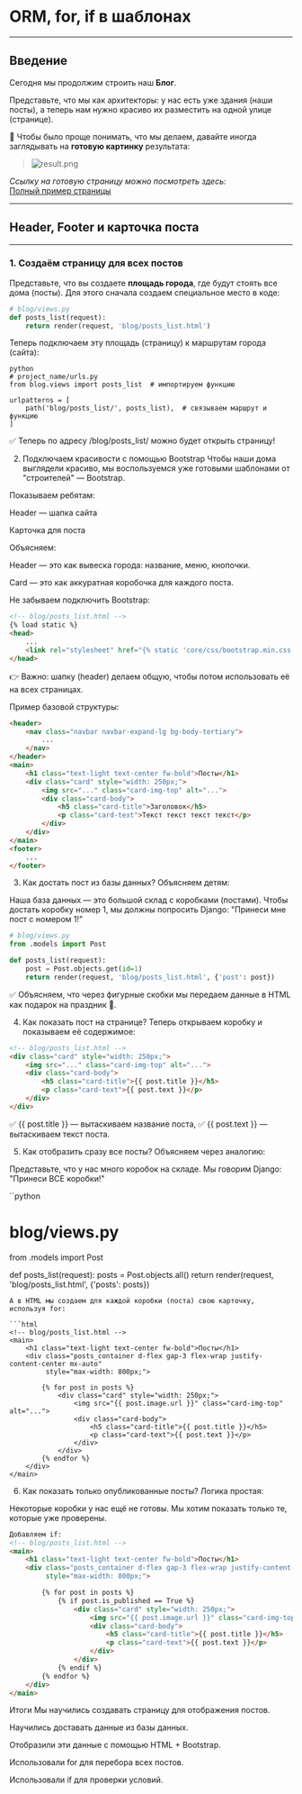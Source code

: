 # ORM, for, if в шаблонах

---

## Введение

Сегодня мы продолжим строить наш **Блог**.

Представьте, что мы как архитекторы: у нас есть уже здания (наши посты), а теперь нам нужно красиво их разместить на одной улице (странице).

🎨 Чтобы было проще понимать, что мы делаем, давайте иногда заглядывать на **готовую картинку** результата:
> ![result.png](imgs/result.png)

_Ссылку на готовую страницу можно посмотреть здесь:_  
[Полный пример страницы](index.html)

---

## Header, Footer и карточка поста

---

### 1. Создаём страницу для всех постов

Представьте, что вы создаете **площадь города**, где будут стоять все дома (посты). Для этого сначала создаем специальное место в коде:

```python
# blog/views.py
def posts_list(request):
    return render(request, 'blog/posts_list.html')
```
Теперь подключаем эту площадь (страницу) к маршрутам города (сайта):
```
python
# project_name/urls.py
from blog.views import posts_list  # импортируем функцию

urlpatterns = [
    path('blog/posts_list/', posts_list),  # связываем маршрут и функцию
]
```
✅ Теперь по адресу /blog/posts_list/ можно будет открыть страницу!

2. Подключаем красивости с помощью Bootstrap
Чтобы наши дома выглядели красиво, мы воспользуемся уже готовыми шаблонами от "строителей" — Bootstrap.

Показываем ребятам:

Header — шапка сайта

Карточка для поста

Объясняем:

Header — это как вывеска города: название, меню, кнопочки.

Card — это как аккуратная коробочка для каждого поста.

Не забываем подключить Bootstrap:

```html
<!-- blog/posts_list.html -->
{% load static %}
<head>
    ...
    <link rel="stylesheet" href="{% static 'core/css/bootstrap.min.css' %}">
</head>
```
👉 Важно: шапку (header) делаем общую, чтобы потом использовать её на всех страницах.

Пример базовой структуры:

```html
<header>
    <nav class="navbar navbar-expand-lg bg-body-tertiary">
        ...
    </nav>
</header>
<main>
    <h1 class="text-light text-center fw-bold">Посты</h1>
    <div class="card" style="width: 250px;">
        <img src="..." class="card-img-top" alt="...">
        <div class="card-body">
            <h5 class="card-title">Заголовок</h5>
            <p class="card-text">Текст текст текст текст</p>
        </div>
    </div>
</main>
<footer>
    ...
</footer>
```
3. Как достать пост из базы данных?
Объясняем детям:

Наша база данных — это большой склад с коробками (постами). Чтобы достать коробку номер 1, мы должны попросить Django: "Принеси мне пост с номером 1!"

```python
# blog/views.py
from .models import Post

def posts_list(request):
    post = Post.objects.get(id=1)
    return render(request, 'blog/posts_list.html', {'post': post})
```
✅ Объясняем, что через фигурные скобки мы передаем данные в HTML как подарок на праздник 🎁.

4. Как показать пост на странице?
Теперь открываем коробку и показываем её содержимое:

```html
<!-- blog/posts_list.html -->
<div class="card" style="width: 250px;">
    <img src="..." class="card-img-top" alt="...">
    <div class="card-body">
        <h5 class="card-title">{{ post.title }}</h5>
        <p class="card-text">{{ post.text }}</p>
    </div>
</div>
```
✅ {{ post.title }} — вытаскиваем название поста,
✅ {{ post.text }} — вытаскиваем текст поста.

5. Как отобразить сразу все посты?
Объясняем через аналогию:

Представьте, что у нас много коробок на складе. Мы говорим Django: "Принеси ВСЕ коробки!"

``python
# blog/views.py
from .models import Post

def posts_list(request):
    posts = Post.objects.all()
    return render(request, 'blog/posts_list.html', {'posts': posts})
```
А в HTML мы создаем для каждой коробки (поста) свою карточку, используя for:

```html
<!-- blog/posts_list.html -->
<main>
    <h1 class="text-light text-center fw-bold">Посты</h1>
    <div class="posts_container d-flex gap-3 flex-wrap justify-content-center mx-auto" 
         style="max-width: 800px;">
         
        {% for post in posts %}
            <div class="card" style="width: 250px;">
                <img src="{{ post.image.url }}" class="card-img-top" alt="...">
                <div class="card-body">
                    <h5 class="card-title">{{ post.title }}</h5>
                    <p class="card-text">{{ post.text }}</p>
                </div>
            </div>
        {% endfor %}
    </div>
</main>
```
6. Как показать только опубликованные посты?
Логика простая:

Некоторые коробки у нас ещё не готовы. Мы хотим показать только те, которые уже проверены.
```html
Добавляем if:
<!-- blog/posts_list.html -->
<main>
    <h1 class="text-light text-center fw-bold">Посты</h1>
    <div class="posts_container d-flex gap-3 flex-wrap justify-content-center mx-auto" 
         style="max-width: 800px;">

        {% for post in posts %}
            {% if post.is_published == True %}
                <div class="card" style="width: 250px;">
                    <img src="{{ post.image.url }}" class="card-img-top" alt="...">
                    <div class="card-body">
                        <h5 class="card-title">{{ post.title }}</h5>
                        <p class="card-text">{{ post.text }}</p>
                    </div>
                </div>
            {% endif %}
        {% endfor %}
    </div>
</main>
```
Итоги
Мы научились создавать страницу для отображения постов.

Научились доставать данные из базы данных.

Отобразили эти данные с помощью HTML + Bootstrap.

Использовали for для перебора всех постов.

Использовали if для проверки условий.
